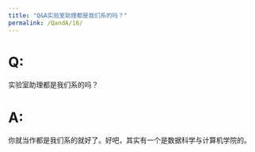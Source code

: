 ```yaml
---
title: "Q&A实验室助理都是我们系的吗？"
permalink: /QandA/16/
---
```


# Q:

实验室助理都是我们系的吗？

# A:

你就当作都是我们系的就好了。好吧，其实有一个是数据科学与计算机学院的。